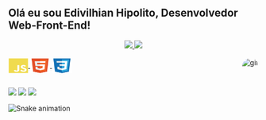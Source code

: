 ## Olá eu sou Edivilhian Hipolito, Desenvolvedor Web-Front-End!
<div align="center">
  <a href="https://github.com/Edivilhian-H">
  <img height="180em" src="https://github-readme-stats.vercel.app/api?username=Edivilhian-H&show_icons=true&theme=dracula&include_all_commits=true&count_private=true"/>
  <img height="180em" src="https://github-readme-stats.vercel.app/api/top-langs/?username=Edivilhian-H&layout=compact&langs_count=7&theme=dracula"/>
</div>

<div style="display: inline_block"><br>
  <img align="center" alt="Edi-Js" height="30" width="40" src="https://raw.githubusercontent.com/devicons/devicon/master/icons/javascript/javascript-plain.svg">
  <!--<img align="center" alt="Edi-React" height="30" width="40" src="https://raw.githubusercontent.com/devicons/devicon/master/icons/react/react-original.svg">-->
  <img align="center" alt="Edi-HTML" height="30" width="40" src="https://raw.githubusercontent.com/devicons/devicon/master/icons/html5/html5-original.svg">
  <img align="center" alt="Edi-CSS" height="30" width="40" src="https://raw.githubusercontent.com/devicons/devicon/master/icons/css3/css3-original.svg">
  <img align="right" alt="gif" height="150" style="border-radius:50px;" src="https://picrew.me/shareImg/org/202210/1374338_DkOwzF69.png">
</div>
  
  ##
 
<div> 
  <a href="https://www.instagram.com/edivilhian_hp/?next=%2F" target="_blank"><img src="https://img.shields.io/badge/-Instagram-%23E4405F?style=for-the-badge&logo=instagram&logoColor=white" target="_blank"></a>
  <a href = "mailto:edivilhianhipolito2005@gmail.com.com"><img src="https://img.shields.io/badge/-Gmail-%23333?style=for-the-badge&logo=gmail&logoColor=white" target="_blank"></a>
  <a href="https://www.linkedin.com/in/edivilhian-hip%C3%B3lito-158192250/" target="_blank"><img src="https://img.shields.io/badge/-LinkedIn-%230077B5?style=for-the-badge&logo=linkedin&logoColor=white" target="_blank"></a> 
 
 ![Snake animation](https://github.com/Edivilhian-H/Edivilhian-H/blob/output/github-contribution-grid-snake.svg)
</div>
